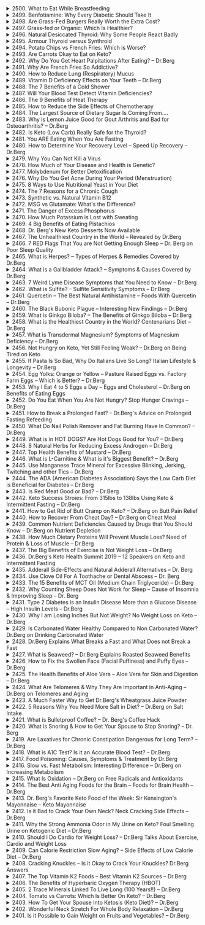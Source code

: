 <details>
<summary>2500. What to Eat While Breastfeeding</summary>

[[Youtube]](https://www.youtube.com/watch?v=AeGcW9E1Vtk)


</details>

<details>
<summary>2499. Benfotiamine: Why Every Diabetic Should Take It</summary>

[[Youtube]](https://www.youtube.com/watch?v=XmYrJ0s7QQU)


</details>

<details>
<summary>2498. Are Grass-Fed Burgers Really Worth the Extra Cost?</summary>

[[Youtube]](https://www.youtube.com/watch?v=IEMsExZdIZk)


</details>

<details>
<summary>2497. Grass-fed or Organic: Which Is Healthier?</summary>

[[Youtube]](https://www.youtube.com/watch?v=5ypbjAldKCc)


</details>

<details>
<summary>2496. Natural Desiccated Thyroid: Why Some People React Badly</summary>

[[Youtube]](https://www.youtube.com/watch?v=v-McAIxwyp0)


</details>

<details>
<summary>2495. Armour Thyroid versus Synthroid</summary>

[[Youtube]](https://www.youtube.com/watch?v=VI0DBsVJHU0)


</details>

<details>
<summary>2494. Potato Chips vs French Fries: Which is Worse?</summary>

[[Youtube]](https://www.youtube.com/watch?v=K_8Zsx03lNk)


</details>

<details>
<summary>2493. Are Carrots Okay to Eat on Keto?</summary>

[[Youtube]](https://www.youtube.com/watch?v=4WGFStZ4028)


</details>

<details>
<summary>2492. Why Do You Get Heart Palpitations After Eating? – Dr.Berg</summary>

[[Youtube]](https://www.youtube.com/watch?v=6IwNcN1RN8o)


</details>

<details>
<summary>2491. Why Are French Fries So Addictive?</summary>

[[Youtube]](https://www.youtube.com/watch?v=1yk-FT3XgQQ)


</details>

<details>
<summary>2490. How to Reduce Lung (Respiratory) Mucus</summary>

[[Youtube]](https://www.youtube.com/watch?v=-dlBAKYue88)


</details>

<details>
<summary>2489. Vitamin D Deficiency Effects on Your Teeth – Dr.Berg</summary>

[[Youtube]](https://www.youtube.com/watch?v=xU9o6V0BIZc)


</details>

<details>
<summary>2488. The 7 Benefits of a Cold Shower</summary>

[[Youtube]](https://www.youtube.com/watch?v=xTVMGyJ8cZU)


</details>

<details>
<summary>2487. Will Your Blood Test Detect Vitamin Deficiencies?</summary>

[[Youtube]](https://www.youtube.com/watch?v=T99bxA2XQVk)


</details>

<details>
<summary>2486. The 9 Benefits of Heat Therapy</summary>

[[Youtube]](https://www.youtube.com/watch?v=4wf1B-YPFzE)


</details>

<details>
<summary>2485. How to Reduce the Side Effects of Chemotherapy</summary>

[[Youtube]](https://www.youtube.com/watch?v=KiwCEdUHW_M)


</details>

<details>
<summary>2484. The Largest Source of Dietary Sugar Is Coming From....</summary>

[[Youtube]](https://www.youtube.com/watch?v=bvsEpVHPxtI)


</details>

<details>
<summary>2483. Why is Lemon Juice Good for Gout Arthritis and Bad for Osteoarthritis? – Dr.Berg</summary>

[[Youtube]](https://www.youtube.com/watch?v=44Ak4mtPs18)


</details>

<details>
<summary>2482. Is Keto (Low Carb) Really Safe for the Thyroid?</summary>

[[Youtube]](https://www.youtube.com/watch?v=rs3_2stWMoQ)


</details>

<details>
<summary>2481. You ARE Eating When You Are Fasting</summary>

[[Youtube]](https://www.youtube.com/watch?v=VED5iipS7tk)


</details>

<details>
<summary>2480. How to Determine Your Recovery Level – Speed Up Recovery – Dr.Berg</summary>

[[Youtube]](https://www.youtube.com/watch?v=KemfGKiGhZg)


</details>

<details>
<summary>2479. Why You Can Not Kill a Virus</summary>

[[Youtube]](https://www.youtube.com/watch?v=EADzWlbSdVM)


</details>

<details>
<summary>2478. How Much of Your Disease and Health is Genetic?</summary>

[[Youtube]](https://www.youtube.com/watch?v=JsM9pl5SX1M)


</details>

<details>
<summary>2477. Molybdenum for Better Detoxification</summary>

[[Youtube]](https://www.youtube.com/watch?v=-7Hez86w7-I)


</details>

<details>
<summary>2476. Why Do You Get Acne During Your Period (Menstruation)</summary>

[[Youtube]](https://www.youtube.com/watch?v=h9gG1ePfRFQ)


</details>

<details>
<summary>2475. 8 Ways to Use Nutritional Yeast in Your Diet</summary>

[[Youtube]](https://www.youtube.com/watch?v=UBnDy6JDmwM)


</details>

<details>
<summary>2474. The 7 Reasons for a Chronic Cough</summary>

[[Youtube]](https://www.youtube.com/watch?v=gEYEngrauCo)


</details>

<details>
<summary>2473. Synthetic vs. Natural Vitamin B12</summary>

[[Youtube]](https://www.youtube.com/watch?v=ATGp0if2314)


</details>

<details>
<summary>2472. MSG vs Glutamate: What's the Difference?</summary>

[[Youtube]](https://www.youtube.com/watch?v=BKTqXqD6dZ4)


</details>

<details>
<summary>2471. The Danger of Excess Phosphorus</summary>

[[Youtube]](https://www.youtube.com/watch?v=mDkGEO0anBI)


</details>

<details>
<summary>2470. How Much Potassium is Lost with Sweating</summary>

[[Youtube]](https://www.youtube.com/watch?v=hXXpLDSWhfQ)


</details>

<details>
<summary>2469. 4 Big Benefits of Eating Pistachios</summary>

[[Youtube]](https://www.youtube.com/watch?v=wQXsfPskVQY)


</details>

<details>
<summary>2468. Dr. Berg's New Keto Desserts Now Available</summary>

[[Youtube]](https://www.youtube.com/watch?v=QKo5PqJ9H50)


</details>

<details>
<summary>2467. The Unhealthiest Country in the World – Revealed by Dr.Berg</summary>

[[Youtube]](https://www.youtube.com/watch?v=6Lfi0CM-h3c)


</details>

<details>
<summary>2466. 7 RED Flags That You are Not Getting Enough Sleep – Dr. Berg on Poor Sleep Quality</summary>

[[Youtube]](https://www.youtube.com/watch?v=JeKgZ4Zjpu8)


</details>

<details>
<summary>2465. What is Herpes? – Types of Herpes & Remedies Covered by Dr.Berg</summary>

[[Youtube]](https://www.youtube.com/watch?v=UOPId7bXqG4)


</details>

<details>
<summary>2464. What is a Gallbladder Attack? – Symptoms & Causes Covered by Dr.Berg</summary>

[[Youtube]](https://www.youtube.com/watch?v=5eAE5LmoF3E)


</details>

<details>
<summary>2463. 7 Weird Lyme Disease Symptoms that You Need to Know – Dr.Berg</summary>

[[Youtube]](https://www.youtube.com/watch?v=jIBGrxj6EJM)


</details>

<details>
<summary>2462. What is Sulfite? – Sulfite Sensitivity Symptoms – Dr.Berg</summary>

[[Youtube]](https://www.youtube.com/watch?v=_GhQ99sOMOE)


</details>

<details>
<summary>2461. Quercetin – The Best Natural Antihistamine – Foods With Quercetin – Dr.Berg</summary>

[[Youtube]](https://www.youtube.com/watch?v=q5oZtFGUr1c)


</details>

<details>
<summary>2460. The Black Bubonic Plague – Interesting New Findings – Dr.Berg</summary>

[[Youtube]](https://www.youtube.com/watch?v=fPQx7xe6CgQ)


</details>

<details>
<summary>2459. What is Ginkgo Biloba? – The Benefits of Ginkgo Biloba – Dr.Berg</summary>

[[Youtube]](https://www.youtube.com/watch?v=lah7yv46Et8)


</details>

<details>
<summary>2458. What is the Healthiest Country in the World? Centenarians Diet – Dr.Berg</summary>

[[Youtube]](https://www.youtube.com/watch?v=31lwfRLyZuU)


</details>

<details>
<summary>2457. What is Transdermal Magnesium? Symptoms of Magnesium Deficiency – Dr.Berg</summary>

[[Youtube]](https://www.youtube.com/watch?v=RL10hlP4Lo8)


</details>

<details>
<summary>2456. Not Hungry on Keto, Yet Still Feeling Weak? – Dr.Berg on Being Tired on Keto</summary>

[[Youtube]](https://www.youtube.com/watch?v=Z-rGH9zEGg0)


</details>

<details>
<summary>2455. If Pasta Is So Bad, Why Do Italians Live So Long? Italian Lifestyle & Longevity – Dr.Berg</summary>

[[Youtube]](https://www.youtube.com/watch?v=WwasJCB4FaA)


</details>

<details>
<summary>2454. Egg Yolks: Orange or Yellow – Pasture Raised Eggs vs. Factory Farm Eggs – Which is Better? – Dr.Berg</summary>

[[Youtube]](https://www.youtube.com/watch?v=j8HNfSGu3CY)


</details>

<details>
<summary>2453. Why I Eat 4 to 5 Eggs a Day – Eggs and Cholesterol – Dr.Berg on Benefits of Eating Eggs</summary>

[[Youtube]](https://www.youtube.com/watch?v=FH8RsqjlS2o)


</details>

<details>
<summary>2452. Do You Eat When You Are Not Hungry? Stop Hunger Cravings – Dr.Berg</summary>

[[Youtube]](https://www.youtube.com/watch?v=IJtHfOLcj4Y)


</details>

<details>
<summary>2451. How to Break a Prolonged Fast? – Dr.Berg's Advice on Prolonged Fasting Refeeding</summary>

[[Youtube]](https://www.youtube.com/watch?v=2VXvVuMk9ks)


</details>

<details>
<summary>2450. What Do Nail Polish Remover and Fat Burning Have In Common? – Dr.Berg</summary>

[[Youtube]](https://www.youtube.com/watch?v=DqNWKFtKoAM)


</details>

<details>
<summary>2449. What is in HOT DOGS? Are Hot Dogs Good for You? – Dr.Berg</summary>

[[Youtube]](https://www.youtube.com/watch?v=gDlgBLwdI9g)


</details>

<details>
<summary>2448. 8 Natural Herbs for Reducing Excess Androgen – Dr.Berg</summary>

[[Youtube]](https://www.youtube.com/watch?v=vIM_ZHBZcJo)


</details>

<details>
<summary>2447. Top Health Benefits of Mustard – Dr.Berg</summary>

[[Youtube]](https://www.youtube.com/watch?v=4ROajvw1AkQ)


</details>

<details>
<summary>2446. What is L-Carnitine & What is it's Biggest Benefit? – Dr.Berg</summary>

[[Youtube]](https://www.youtube.com/watch?v=mlg1h3cDsuQ)


</details>

<details>
<summary>2445. Use Manganese Trace Mineral for Excessive Blinking, Jerking, Twitching and other Tics – Dr.Berg</summary>

[[Youtube]](https://www.youtube.com/watch?v=7y6LeqOzw5Y)


</details>

<details>
<summary>2444. The ADA (American Diabetes Association) Says the Low Carb Diet is Beneficial for Diabetes – Dr.Berg</summary>

[[Youtube]](https://www.youtube.com/watch?v=CHHQ5fTPwwg)


</details>

<details>
<summary>2443. Is Red Meat Good or Bad? – Dr.Berg</summary>

[[Youtube]](https://www.youtube.com/watch?v=ykcMGi4vM-w)


</details>

<details>
<summary>2442. Keto Success Stroies: From 315lbs to 138lbs Using Keto & Intermittent Fasting – Dr.Berg</summary>

[[Youtube]](https://www.youtube.com/watch?v=d6cTk-fynW8)


</details>

<details>
<summary>2441. How to Get Rid of Butt Cramp on Keto? – Dr.Berg on Butt Pain Relief</summary>

[[Youtube]](https://www.youtube.com/watch?v=P-ZGGPDJ0CM)


</details>

<details>
<summary>2440. How to Recover From Cheat Day? – Dr.Berg on Cheat Meal</summary>

[[Youtube]](https://www.youtube.com/watch?v=RS_dF4aCjrc)


</details>

<details>
<summary>2439. Common Nutrient Deficiencies Caused by Drugs that You Should Know – Dr.Berg on Nutrient Depletion</summary>

[[Youtube]](https://www.youtube.com/watch?v=cnJB2dGk8d0)


</details>

<details>
<summary>2438. How Much Dietary Proteins Will Prevent Muscle Loss? Need of Protein & Loss of Muscle – Dr.Berg</summary>

[[Youtube]](https://www.youtube.com/watch?v=CiN5pD1kR3g)


</details>

<details>
<summary>2437. The Big Benefits of Exercise is Not Weight Loss – Dr.Berg</summary>

[[Youtube]](https://www.youtube.com/watch?v=IN89qvF4NIo)


</details>

<details>
<summary>2436. Dr.Berg's Keto Health Summit 2019 – 12 Speakers on Keto and Intermittent Fasting</summary>

[[Youtube]](https://www.youtube.com/watch?v=QiLHEZCPo2s)


</details>

<details>
<summary>2435. Adderall Side-Effects and Natural Adderall Alternatives – Dr. Berg</summary>

[[Youtube]](https://www.youtube.com/watch?v=jaQRLkvvp48)


</details>

<details>
<summary>2434. Use Clove Oil For A Toothache or Dental Abscess – Dr. Berg</summary>

[[Youtube]](https://www.youtube.com/watch?v=ba3HKAZsGK8)


</details>

<details>
<summary>2433. The 15 Benefits of MCT Oil (Medium Chain Triglyceride) – Dr.Berg</summary>

[[Youtube]](https://www.youtube.com/watch?v=tQxKHG2zcWo)


</details>

<details>
<summary>2432. Why Counting Sheep Does Not Work for Sleep – Cause of Insomnia & Improving Sleep – Dr. Berg</summary>

[[Youtube]](https://www.youtube.com/watch?v=2keRi0WQA_M)


</details>

<details>
<summary>2431. Type 2 Diabetes is an Insulin Disease More than a Glucose Disease – High Insulin Levels – Dr.Berg</summary>

[[Youtube]](https://www.youtube.com/watch?v=ek5F1mGq4-4)


</details>

<details>
<summary>2430. Why I am Losing Inches But Not Weight? No Weight Loss on Keto – Dr.Berg</summary>

[[Youtube]](https://www.youtube.com/watch?v=eMuvGSzy-QQ)


</details>

<details>
<summary>2429. Is Carbonated Water Healthy Compared to Non Carbonated Water? Dr.Berg on Drinking Carbonated Water</summary>

[[Youtube]](https://www.youtube.com/watch?v=KqKlNU3ITtY)


</details>

<details>
<summary>2428. Dr.Berg Explains What Breaks a Fast and What Does not Break a Fast</summary>

[[Youtube]](https://www.youtube.com/watch?v=hjWnxTv1c2g)


</details>

<details>
<summary>2427. What is Seaweed? – Dr.Berg Explains Roasted Seaweed Benefits</summary>

[[Youtube]](https://www.youtube.com/watch?v=ZaofYAZ5BO4)


</details>

<details>
<summary>2426. How to Fix the Swollen Face (Facial Puffiness) and Puffy Eyes – Dr.Berg</summary>

[[Youtube]](https://www.youtube.com/watch?v=Sxs7xSg2CaA)


</details>

<details>
<summary>2425. The Health Benefits of Aloe Vera – Aloe Vera for Skin and Digestion – Dr.Berg</summary>

[[Youtube]](https://www.youtube.com/watch?v=4fVsj2oERcU)


</details>

<details>
<summary>2424. What Are Telomeres & Why They Are Important in Anti-Aging – Dr.Berg on Telomeres and Aging</summary>

[[Youtube]](https://www.youtube.com/watch?v=uqaR1q2trG8)


</details>

<details>
<summary>2423. A Much Faster Way to Get Dr.Berg's Wheatgrass Juice Powder</summary>

[[Youtube]](https://www.youtube.com/watch?v=6mnjqJ99R1U)


</details>

<details>
<summary>2422. 5 Reasons Why You Need More Salt in Diet? – Dr.Berg on Salt Intake</summary>

[[Youtube]](https://www.youtube.com/watch?v=dl5QTM7mQNY)


</details>

<details>
<summary>2421. What is Bulletproof Coffee? – Dr. Berg's Coffee Hack</summary>

[[Youtube]](https://www.youtube.com/watch?v=SN3XLnH2Tz8)


</details>

<details>
<summary>2420. What is Snoring & How to Get Your Spouse to Stop Snoring? – Dr. Berg</summary>

[[Youtube]](https://www.youtube.com/watch?v=n0XBe4eLDGA)


</details>

<details>
<summary>2419. Are Laxatives for Chronic Constipation Dangerous for Long Term? – Dr.Berg</summary>

[[Youtube]](https://www.youtube.com/watch?v=Iit6A2ItvB0)


</details>

<details>
<summary>2418. What is A1C Test? Is it an Accurate Blood Test? – Dr.Berg</summary>

[[Youtube]](https://www.youtube.com/watch?v=pl8Gdu2nZpY)


</details>

<details>
<summary>2417. Food Poisoning: Causes, Symptoms & Treatment by Dr.Berg</summary>

[[Youtube]](https://www.youtube.com/watch?v=6BxL8XnbwY8)


</details>

<details>
<summary>2416. Slow vs. Fast Metabolism: Interesting Difference – Dr.Berg on Increasing Metabolism</summary>

[[Youtube]](https://www.youtube.com/watch?v=uVO6dikP4N0)


</details>

<details>
<summary>2415. What Is Oxidation – Dr.Berg on Free Radicals and Antioxidants</summary>

[[Youtube]](https://www.youtube.com/watch?v=4Oowx4269Ig)


</details>

<details>
<summary>2414. The Best Anti Aging Foods for the Brain – Foods for Brain Health – Dr.Berg</summary>

[[Youtube]](https://www.youtube.com/watch?v=BItR5vMquHU)


</details>

<details>
<summary>2413. Dr. Berg's Favorite Keto Food of the Week: Sir Kensington's Mayonnaise – Keto Mayonnaise</summary>

[[Youtube]](https://www.youtube.com/watch?v=GiArs6WToT8)


</details>

<details>
<summary>2412. Is it Bad to Crack Your Own Neck? Neck Cracking Side Effects – Dr.Berg</summary>

[[Youtube]](https://www.youtube.com/watch?v=M4W-v9JD2eM)


</details>

<details>
<summary>2411. Why the Strong Ammonia Odor in My Urine on Keto? Foul Smelling Urine on Ketogenic Diet – Dr.Berg</summary>

[[Youtube]](https://www.youtube.com/watch?v=qRgZWS5iScs)


</details>

<details>
<summary>2410. Should I Do Cardio for Weight Loss? – Dr.Berg Talks About Exercise, Cardio and Weight Loss</summary>

[[Youtube]](https://www.youtube.com/watch?v=c_SyveOuGMA)


</details>

<details>
<summary>2409. Can Calorie Restriction Slow Aging? – Side Effects of Low Calorie Diet – Dr.Berg</summary>

[[Youtube]](https://www.youtube.com/watch?v=q-H_eX97M8Q)


</details>

<details>
<summary>2408. Cracking Knuckles – Is it Okay to Crack Your Knuckles? Dr.Berg Answers</summary>

[[Youtube]](https://www.youtube.com/watch?v=MFs2dwPbwRs)


</details>

<details>
<summary>2407. The Top Vitamin K2 Foods – Best Vitamin K2 Sources – Dr.Berg</summary>

[[Youtube]](https://www.youtube.com/watch?v=flfg5b9b8Vw)


</details>

<details>
<summary>2406. The Benefits of Hyperbaric Oxygen Therapy (HBOT)</summary>

[[Youtube]](https://www.youtube.com/watch?v=H-8mZBkgKfQ)


</details>

<details>
<summary>2405. 2 Trace Minerals Linked To Live Long (100 Years!!) – Dr.Berg</summary>

[[Youtube]](https://www.youtube.com/watch?v=BIgVJGj25DU)


</details>

<details>
<summary>2404. Tomato vs Carrots: Which Is Better On Keto? – Dr.Berg</summary>

[[Youtube]](https://www.youtube.com/watch?v=L5555CbLp90)


</details>

<details>
<summary>2403. How To Get Your Spouse Into Ketosis (Keto Diet)? – Dr.Berg</summary>

[[Youtube]](https://www.youtube.com/watch?v=YXRrlyE-x64)


</details>

<details>
<summary>2402. Wonderful Neck Stretch For Whole Body Relaxation – Dr.Berg</summary>

[[Youtube]](https://www.youtube.com/watch?v=wBmtKRxrL2g)


</details>

<details>
<summary>2401. Is it Possible to Gain Weight on Fruits and Vegetables? – Dr.Berg</summary>

[[Youtube]](https://www.youtube.com/watch?v=0tLHZE6LfPY)


</details>

